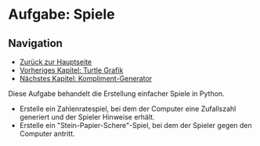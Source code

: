 # Aufgabe: Spiele

## Navigation
- [Zurück zur Hauptseite](/Aufgaben/Kapitel_0/Anfang_Lese_Mich.md)
- [Vorheriges Kapitel: Turtle Grafik](/Aufgaben/Kapitel_3/Turtle_Grafik.md)
- [Nächstes Kapitel: Kompliment-Generator](/Aufgaben/Kapitel_5/Kompliment_Generator.md)

Diese Aufgabe behandelt die Erstellung einfacher Spiele in Python.

- Erstelle ein Zahlenratespiel, bei dem der Computer eine Zufallszahl generiert und der Spieler Hinweise erhält.
- Erstelle ein "Stein-Papier-Schere"-Spiel, bei dem der Spieler gegen den Computer antritt.
